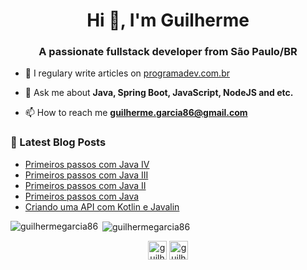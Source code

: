<h1 align="center">Hi 👋, I'm Guilherme</h1>
<h3 align="center">A passionate fullstack developer from São Paulo/BR</h3>

- 📝 I regulary write articles on [programadev.com.br](programadev.com.br)

- 💬 Ask me about **Java, Spring Boot, JavaScript, NodeJS and etc.**

- 📫 How to reach me **guilherme.garcia86@gmail.com**

### 📕 Latest Blog Posts

<!-- BLOG:START -->
- [Primeiros passos com Java IV](https://programadev.com.br/java-iniciante-pt4/)
- [Primeiros passos com Java III](https://programadev.com.br/java-iniciante-pt3/)
- [Primeiros passos com Java II](https://programadev.com.br/java-iniciante-pt2/)
- [Primeiros passos com Java](https://programadev.com.br/java-iniciante/)
- [Criando uma API com Kotlin e Javalin](https://programadev.com.br/kotlin-javalin-exposed-fuel/)
<!-- BLOG:END -->

<p><img align="left" src="https://github-readme-stats.vercel.app/api/top-langs/?username=guilhermegarcia86&layout=compact&hide=html" alt="guilhermegarcia86" /></p>

<p>&nbsp;<img align="center" src="https://github-readme-stats.vercel.app/api?username=guilhermegarcia86&show_icons=true" alt="guilhermegarcia86" /></p>

<p align="center">
<a href="https://twitter.com/guilherme_ga86" target="blank"><img align="center" src="https://cdn.jsdelivr.net/npm/simple-icons@3.0.1/icons/twitter.svg" alt="guilherme_ga86" height="30" width="30" /></a>
<a href="https://linkedin.com/in/guilherme-garcia-alves-11281aa4" target="blank"><img align="center" src="https://cdn.jsdelivr.net/npm/simple-icons@3.0.1/icons/linkedin.svg" alt="guilherme-garcia-alves-11281aa4" height="30" width="30" /></a>
</p>
